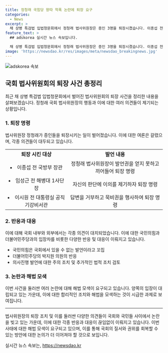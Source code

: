 ```yaml
---
title: 정청래 국힘당 왕따 학폭 논란에 퇴장 요구
categories:
  - News
excerpt: >
  채 상병 특검법 입법청문회에서 정청래 법사위원장은 증인 3명을 퇴장시켰습니다. 이종섭 전 국방부 장관, 임성근 전 사단장, 이시원 전 비서관에게 매도적인 행동을 보였고, 이에 대한 논란이 일었습니다. 위원장은 질서 유지를 위한 조치라고 설명했지만 국힘당은 이를 비판했습니다. 정의와 국민의힘이 충돌한 광경으로 보이며, 국회의 평화적인 논의 분위기를 위협했다는 비판이 제기되고 있습니다.
feature_text: >
  ## adskorea 실시간 뉴스 속보입니다.

  채 상병 특검법 입법청문회에서 정청래 법사위원장은 증인 3명을 퇴장시켰습니다. 이종섭 전 국방부 장관, 임성근 전 사단장, 이시원 전 비서관에게 매도적인 행동을 보였고, 이에 대한 논란이 일었습니다. 위원장은 질서 유지를 위한 조치라고 설명했지만 국힘당은 이를 비판했습니다. 정의와 국민의힘이 충돌한 광경으로 보이며, 국회의 평화적인 논의 분위기를 위협했다는 비판이 제기되고 있습니다.
image: 'https://newsdao.kr/res/images/meta/newsdao_breakingnews.jpg'
---
```


<p><img src="https://newsdao.kr/res/images/meta/newsdao_breakingnews.jpg" alt="adskorea 속보" /></p>

<h2 data-ke-size="size26">국회 법사위원회의 퇴장 사건 총정리</h2>

<p data-ke-size="size16">최근 채 상병 특검법 입법청문회에서 벌어진 법사위원회의 퇴장 사건을 정리한 내용을 살펴보겠습니다. 정청래 국회 법사위원장의 행동과 이에 대한 여러 의견들이 제기되는 상황입니다.</p>

<h3>1. 퇴장 명령</h3>

<p data-ke-size="size16">법사위원장 정청래가 증인들을 퇴장시키는 일이 벌어졌습니다. 이에 대한 여론은 갈렸으며, 각종 의견들이 대두되고 있습니다.</p>

<table>
  <tr>
    <td style="text-align: center; height: 17px;"><b>퇴장 시킨 대상</b></td>
    <td style="text-align: center; height: 17px;"><b>발언 내용</b></td>
  </tr>
  <tr>
    <td style="text-align: center; height: 17px;"><li>이종섭 전 국방부 장관</li></td>
    <td style="text-align: center; height: 17px;">정청래 법사위원장이 발언권을 얻지 못하고 끼어들어 퇴장 명령</td>
  </tr>
  <tr>
    <td style="text-align: center; height: 17px;"><li>임성근 전 해병대 1사단장</li></td>
    <td style="text-align: center; height: 17px;">자신의 판단에 이의를 제기하자 퇴장 명령</td>
  </tr>
  <tr>
    <td style="text-align: center; height: 17px;"><li>이시원 전 대통령실 공직기강비서관</li></td>
    <td style="text-align: center; height: 17px;">답변을 거부하고 묵비권을 행사하여 퇴장 명령</td>
  </tr>
</table>

<h3>2. 반응과 대응</h3>

<p data-ke-size="size16">이에 대해 국회 내부와 외부에서는 각종 의견이 대치되었습니다. 이에 대한 국민의힘과 더불어민주당과의 입장차를 비롯한 다양한 반응 및 대응이 이뤄지고 있습니다.</p>

<ul>
  <li>국민의힘은 국회에서 있을 수 없는 발언이라고 꼬집</li>
  <li>더불어민주당의 박지원 의원의 반응</li>
  <li>의사진행 발언에 대한 주의 조치 및 추가적인 법적 조치 검토</li>
</ul>

<h3>3. 논란과 해법 모색</h3>

<p data-ke-size="size16">이번 사건을 둘러싼 여러 논란에 대해 해법 모색이 요구되고 있습니다. 양쪽의 입장이 대립되고 있는 가운데, 이에 대한 합리적인 조치와 해법을 모색하는 것이 시급한 과제로 보여집니다.</p>

<hr>

<p data-ke-size="size16">법사위원장의 퇴장 조치 및 이를 둘러싼 다양한 의견들이 국회와 국민들 사이에서 논란을 빚고 있는 가운데, 이에 대한 각종 반응과 대응이 끊임없이 이뤄지고 있습니다. 이번 사태에 대한 해법 모색이 요구되고 있으며, 이를 통해 국회의 질서와 권위를 회복할 수 있는 방안에 대한 논의가 더 이어져야 할 것으로 보입니다.</p>
실시간 뉴스 속보는, <a href="https://newsdao.kr" rel="dofollow">https://newsdao.kr</a>


